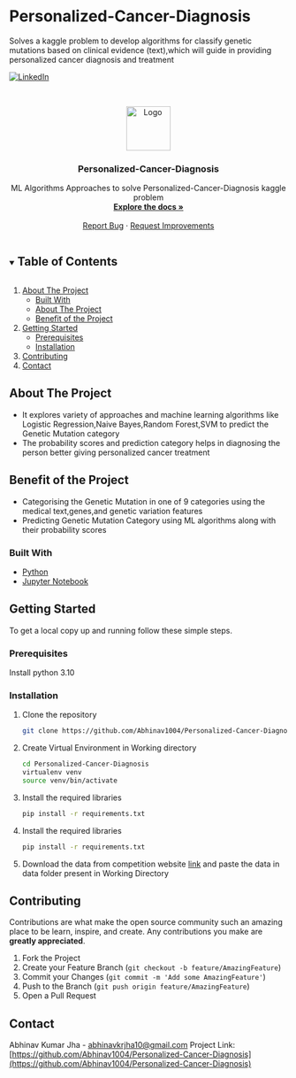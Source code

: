 # Personalized-Cancer-Diagnosis
Solves a kaggle problem to develop algorithms for classify genetic mutations based on clinical evidence (text),which will guide in providing personalized cancer diagnosis and treatment

<!-- 
[![Contributors][contributors-shield]][contributors-url]
[![Forks][forks-shield]][forks-url]
[![Stargazers][stars-shield]][stars-url]
[![Issues][issues-shield]][issues-url]
[![MIT License][license-shield]][license-url] -->
[![LinkedIn][linkedin-shield]][linkedin-url]

<!-- PROJECT LOGO -->
<br />
<p align="center">

<a href="https://github.com/Abhinav1004/Personalized-Cancer-Diagnosis">
    <img src="https://github.com/Abhinav1004/Personalized-Cancer-Diagnosis/assets/24820856/74615172-09ad-42d9-9407-fe0eb24c4b58" alt="Logo" width="80" height="80"> 
  </a>

  <h3 align="center">Personalized-Cancer-Diagnosis </h3>

  <p align="center">
    ML Algorithms Approaches to solve Personalized-Cancer-Diagnosis kaggle problem
    <br />
    <a href="https://github.com/Abhinav1004/Personalized-Cancer-Diagnosis"><strong>Explore the docs »</strong></a>
    <br />
    <br />
    <a href="https://github.com/Abhinav1004/Personalized-Cancer-Diagnosis/issues">Report Bug</a>
    ·
    <a href="https://github.com/Abhinav1004/Personalized-Cancer-Diagnosis/issues">Request Improvements</a>
  </p>
</p>

<!-- TABLE OF CONTENTS -->
<details open="open">
  <summary><h2 style="display: inline-block">Table of Contents</h2></summary>
  <ol>
    <li>
      <a href="#about-the-project">About The Project</a>
      <ul>
        <li><a href="#built-with">Built With</a></li>
        <li><a href="#about-the-project">About The Project</a></li>
        <li><a href="#benefit-of-the-project">Benefit of the Project</a></li>
      </ul>
    </li>
    <li>
      <a href="#getting-started">Getting Started</a>
      <ul>
        <li><a href="#prerequisites">Prerequisites</a></li>
        <li><a href="#installation">Installation</a></li>
      </ul>
    </li>
    <li><a href="#contributing">Contributing</a></li>
    <li><a href="#contact">Contact</a></li>
  </ol>
</details>

<!-- ABOUT THE PROJECT -->

## About The Project

- It explores variety of approaches and machine learning algorithms like Logistic Regression,Naive Bayes,Random Forest,SVM to predict the Genetic Mutation category
- The probability scores and prediction category helps in diagnosing the person better giving personalized cancer treatment

## Benefit of the Project

- Categorising the Genetic Mutation in one of 9 categories using the medical text,genes,and genetic variation features
- Predicting Genetic Mutation Category using ML algorithms along with their probability scores

### Built With

- [Python](https://www.python.org/)
- [Jupyter Notebook](https://jupyter.org/)

<!-- GETTING STARTED -->

## Getting Started

To get a local copy up and running follow these simple steps.

### Prerequisites

Install python 3.10


### Installation

1. Clone the repository
   ```sh
   git clone https://github.com/Abhinav1004/Personalized-Cancer-Diagnosis.git
   ```
2. Create Virtual Environment in Working directory
   ```sh
   cd Personalized-Cancer-Diagnosis
   virtualenv venv 
   source venv/bin/activate
   ```
3. Install the required libraries
   ```sh
   pip install -r requirements.txt
   ```

4. Install the required libraries
   ```sh
   pip install -r requirements.txt
   ```

5. Download the data from competition website [link](https://www.kaggle.com/c/msk-redefining-cancer-treatment/) and paste the  data in data folder present in Working Directory


<!-- CONTRIBUTING -->

## Contributing

Contributions are what make the open source community such an amazing place to be learn, inspire, and create. Any contributions you make are **greatly appreciated**.

1. Fork the Project
2. Create your Feature Branch (`git checkout -b feature/AmazingFeature`)
3. Commit your Changes (`git commit -m 'Add some AmazingFeature'`)
4. Push to the Branch (`git push origin feature/AmazingFeature`)
5. Open a Pull Request

<!-- CONTACT -->

## Contact

Abhinav Kumar Jha - abhinavkrjha10@gmail.com
Project Link: [https://github.com/Abhinav1004/Personalized-Cancer-Diagnosis](https://github.com/Abhinav1004/Personalized-Cancer-Diagnosis)

<!-- MARKDOWN LINKS & IMAGES -->
<!-- 
[contributors-shield]: https://img.shields.io/github/contributors/raysummee/soil_moisture.svg?style=for-the-badge
[contributors-url]: https://github.com/Abhinav1004/Personalized-Cancer-Diagnosis/graphs/contributors
[forks-shield]: https://img.shields.io/github/forks/raysummee/soil_moisture.svg?style=for-the-badge
[forks-url]: https://github.com/Abhinav1004/Personalized-Cancer-Diagnosis/network/members
[stars-shield]: https://img.shields.io/github/stars/raysummee/soil_moisture.svg?style=for-the-badge
[stars-url]: https://github.com/Abhinav1004/Personalized-Cancer-Diagnosis/stargazers
[issues-shield]: https://img.shields.io/github/issues/raysummee/soil_moisture.svg?style=for-the-badge
[issues-url]: https://github.com/Abhinav1004/Personalized-Cancer-Diagnosis/issues
[license-shield]: https://img.shields.io/github/license/raysummee/soil_moisture.svg?style=for-the-badge
[license-url]: https://github.com/Abhinav1004/Personalized-Cancer-Diagnosis/blob/master/LICENSE.txt -->
[linkedin-shield]: https://img.shields.io/badge/-LinkedIn-black.svg?style=for-the-badge&logo=linkedin&colorB=555
[linkedin-url]: https://www.linkedin.com/in/abhinav-kumar-jha-0948bb11b/
